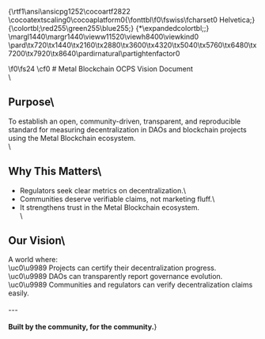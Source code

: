 {\rtf1\ansi\ansicpg1252\cocoartf2822
\cocoatextscaling0\cocoaplatform0{\fonttbl\f0\fswiss\fcharset0 Helvetica;}
{\colortbl;\red255\green255\blue255;}
{\*\expandedcolortbl;;}
\margl1440\margr1440\vieww11520\viewh8400\viewkind0
\pard\tx720\tx1440\tx2160\tx2880\tx3600\tx4320\tx5040\tx5760\tx6480\tx7200\tx7920\tx8640\pardirnatural\partightenfactor0

\f0\fs24 \cf0 # Metal Blockchain OCPS Vision Document\
\
## Purpose\
To establish an open, community-driven, transparent, and reproducible standard for measuring decentralization in DAOs and blockchain projects using the Metal Blockchain ecosystem.\
\
## Why This Matters\
- Regulators seek clear metrics on decentralization.\
- Communities deserve verifiable claims, not marketing fluff.\
- It strengthens trust in the Metal Blockchain ecosystem.\
\
## Our Vision\
A world where:\
\uc0\u9989  Projects can certify their decentralization progress.  \
\uc0\u9989  DAOs can transparently report governance evolution.  \
\uc0\u9989  Communities and regulators can verify decentralization claims easily.\
\
---\
\
**Built by the community, for the community.**}